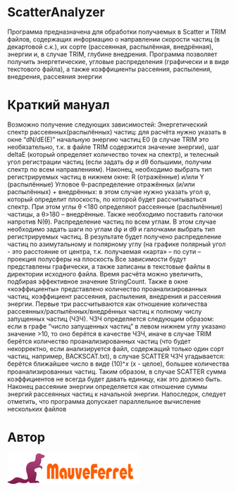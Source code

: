 # ScatterAnalyzer
Программа предназначена для обработки получаемых в Scatter и TRIM файлов, содержащих информацию о направлении скорости частиц (в декартовой с.к.), их сорте (рассеянная, распылённая, внедрённая), энергии и, в случае TRIM, глубине внедрения. Программа позволяет получить энергетические, угловые распределения (графически и в виде текстового файла), а также коэффициенты рассеяния, распыления, внедрения, рассеяния энергии

# Краткий мануал

Возможно получение следующих зависимостей:
Энергетический спектр рассеянных(распылённых) частиц: для расчёта нужно указать в окне “dN/dE(E)” начальную энергию частиц E0 (в случае TRIM это необязательно, т.к. в файле TRIM содержится значение энергии), шаг deltaE (который определяет количество точек на спектр), и телесный угол регистрации частиц (если задать dφ и dθ большими, получим спектр по всем направлениям). Наконец, необходимо выбрать тип регистрируемых частиц в нижнем окне: R (отражённые) и/или Y (распылённые)
Угловое θ-распределение отражённых (и/или распылённых) + внедрённых: в этом случае нужно указать угол φ, который определит плоскость, по которой будет рассчитываться спектр. При этом углы θ <180 определяют рассеянные (распылённые) частицы, а θ>180 – внедрённые. Также необходимо поставить галочки напротив N(θ).
Распределение частиц по всем углам. В этом случае необходимо задать шаги по углам dφ и dθ и галочками выбрать тип регистрируемых частиц. В результате будет получено распределение  частиц по азимутальному и полярному углу (на графике полярный угол - это расстояние от центра, т.к. получаемая «карта» – по сути – проекция полусферы на плоскость
       Все зависимости будут представлены графически, а также записаны в текстовые файлы в директории исходного файла. Время расчёта можно увеличить, подбирая эффективное значение StringCount.
      Также в окне «коэффициенты» представлено количество проанализированных частиц, коэффициент рассеяния, распыления, внедрения и рассеяния энергии. Первые три рассчитываются как отношение количества рассеянных/распылённых/внедрённых частиц к полному числу запущенных частиц (ЧЗЧ). ЧЗЧ определяется следующим образом: если в графе “число запущенных частиц” в левом нижнем углу указано значение >10, то оно берётся в качестве ЧЗЧ, иначе в случае TRIM берётся количество проанализированных частиц (что будет некорректно, если анализируется файл, содержащий только один сорт частиц, например, BACKSCAT.txt), в случае SCATTER ЧЗЧ угадывается: берётся ближайшее число в виде (10)^𝑥 (x - целое), большее количества проанализированных частиц. Таким образом, в случае SCATTER сумма коэффициентов не всегда будет давать единицу, как это должно быть. Наконец рассеяние энергии определяется как отношение суммы энергий рассеянных частиц к начальной энергии. Напоследок, следует отметить, что программа допускает параллельное вычисление нескольких файлов

# Автор

![Alt text](logo.png "mauveferret@gmail.com")
